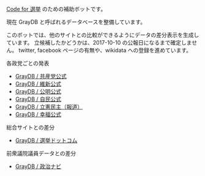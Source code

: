 ---
---

[Code for 選挙](http://election.code4japan.org/) のための補助ボットです。

現在 GrayDB と呼ばれるデータベースを整備しています。

このボットでは、他のサイトとの比較ができるようにデータの差分表示を生成しています。
立候補したかどうかは、2017-10-10 の公報日になるまで確定しません。
twitter, facebook ページの有無や、wikidata への登録を進めています。

各政党ごとの発表

- [GrayDB / 共産党公式](https://github.com/hkwi/shuin48pre/blob/master/docs/gray_to_kyousanto.diff)
- [GrayDB / 維新公式](https://github.com/hkwi/shuin48pre/blob/master/docs/gray_to_ishin.diff)
- [GrayDB / 公明公式](https://github.com/hkwi/shuin48pre/blob/master/docs/gray_to_koumei.diff)
- [GrayDB / 自民公式](https://github.com/hkwi/shuin48pre/blob/master/docs/gray_to_jimin.diff)
- [GrayDB / 立憲民主（報道）](https://github.com/hkwi/shuin48pre/blob/master/docs/gray_to_ritsumin.diff)
- [GrayDB / 幸福公式](https://github.com/hkwi/shuin48pre/blob/master/docs/gray_to_koufuku.diff)

総合サイトとの差分

- [GrayDB / 選挙ドットコム](https://github.com/hkwi/shuin48pre/blob/master/docs/gray_to_senkyo_dotcom.diff)

前衆議院議員データとの差分
- [GrayDB / 政治ナビ](https://github.com/hkwi/shuin48pre/blob/master/docs/gray_to_seijinavi.diff)

